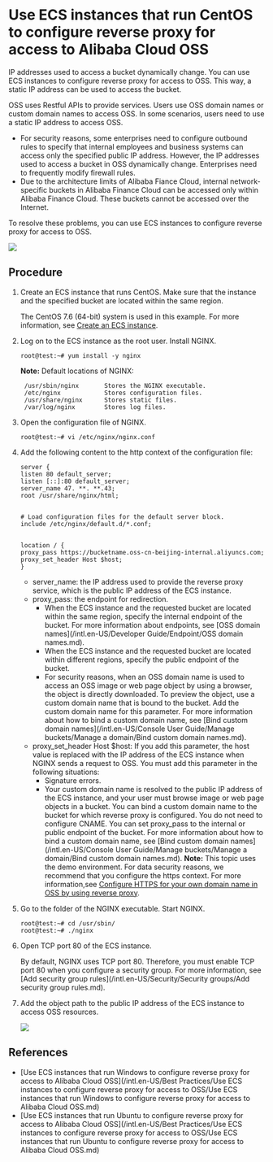 # Use ECS instances that run CentOS to configure reverse proxy for access to Alibaba Cloud OSS

IP addresses used to access a bucket dynamically change. You can use ECS instances to configure reverse proxy for access to OSS. This way, a static IP address can be used to access the bucket.

OSS uses Restful APIs to provide services. Users use OSS domain names or custom domain names to access OSS. In some scenarios, users need to use a static IP address to access OSS.

-   For security reasons, some enterprises need to configure outbound rules to specify that internal employees and business systems can access only the specified public IP address. However, the IP addresses used to access a bucket in OSS dynamically change. Enterprises need to frequently modify firewall rules.
-   Due to the architecture limits of Alibaba Fiance Cloud, internal network-specific buckets in Alibaba Finance Cloud can be accessed only within Alibaba Finance Cloud. These buckets cannot be accessed over the Internet.

To resolve these problems, you can use ECS instances to configure reverse proxy for access to OSS.

![](https://static-aliyun-doc.oss-accelerate.aliyuncs.com/assets/img/en-US/9454449951/p38572.png)

## Procedure

1.  Create an ECS instance that runs CentOS. Make sure that the instance and the specified bucket are located within the same region.

    The CentOS 7.6 \(64-bit\) system is used in this example. For more information, see [Create an ECS instance]().

2.  Log on to the ECS instance as the root user. Install NGINX.

    ```
    root@test:~# yum install -y nginx
    ```

    **Note:** Default locations of NGINX:

    ```
     /usr/sbin/nginx       Stores the NGINX executable. 
     /etc/nginx            Stores configuration files. 
     /usr/share/nginx      Stores static files. 
     /var/log/nginx        Stores log files.
    ```

3.  Open the configuration file of NGINX.

    ```
    root@test:~# vi /etc/nginx/nginx.conf
    ```

4.  Add the following content to the http context of the configuration file:

    ```
    server {
    listen 80 default_server;
    listen [::]:80 default_server;
    server_name 47. **. **.43; 
    root /usr/share/nginx/html;
    
    
    # Load configuration files for the default server block.
    include /etc/nginx/default.d/*.conf;
    
    
    location / {
    proxy_pass https://bucketname.oss-cn-beijing-internal.aliyuncs.com; 
    proxy_set_header Host $host; 
    }
    ```

    -   server\_name: the IP address used to provide the reverse proxy service, which is the public IP address of the ECS instance.
    -   proxy\_pass: the endpoint for redirection.
        -   When the ECS instance and the requested bucket are located within the same region, specify the internal endpoint of the bucket. For more information about endpoints, see [OSS domain names](/intl.en-US/Developer Guide/Endpoint/OSS domain names.md).
        -   When the ECS instance and the requested bucket are located within different regions, specify the public endpoint of the bucket.
        -   For security reasons, when an OSS domain name is used to access an OSS image or web page object by using a browser, the object is directly downloaded. To preview the object, use a custom domain name that is bound to the bucket. Add the custom domain name for this parameter. For more information about how to bind a custom domain name, see [Bind custom domain names](/intl.en-US/Console User Guide/Manage buckets/Manage a domain/Bind custom domain names.md).
    -   proxy\_set\_header Host $host: If you add this parameter, the host value is replaced with the IP address of the ECS instance when NGINX sends a request to OSS. You must add this parameter in the following situations:
        -   Signature errors.
        -   Your custom domain name is resolved to the public IP address of the ECS instance, and your user must browse image or web page objects in a bucket. You can bind a custom domain name to the bucket for which reverse proxy is configured. You do not need to configure CNAME. You can set proxy\_pass to the internal or public endpoint of the bucket. For more information about how to bind a custom domain name, see [Bind custom domain names](/intl.en-US/Console User Guide/Manage buckets/Manage a domain/Bind custom domain names.md).
    **Note:** This topic uses the demo environment. For data security reasons, we recommend that you configure the https context. For more information,see [Configure HTTPS for your own domain name in OSS by using reverse proxy](https://www.alibabacloud.com/help/zh/faq-detail/39544.htm).

5.  Go to the folder of the NGINX executable. Start NGINX.

    ```
    root@test:~# cd /usr/sbin/
    root@test:~# ./nginx
    ```

6.  Open TCP port 80 of the ECS instance.

    By default, NGINX uses TCP port 80. Therefore, you must enable TCP port 80 when you configure a security group. For more information, see [Add security group rules](/intl.en-US/Security/Security groups/Add security group rules.md).

7.  Add the object path to the public IP address of the ECS instance to access OSS resources.

    ![](https://static-aliyun-doc.oss-accelerate.aliyuncs.com/assets/img/en-US/9454449951/p38588.png)


## References

-   [Use ECS instances that run Windows to configure reverse proxy for access to Alibaba Cloud OSS](/intl.en-US/Best Practices/Use ECS instances to configure reverse proxy for access to OSS/Use ECS instances that run Windows to configure reverse proxy for access to Alibaba
         Cloud OSS.md)
-   [Use ECS instances that run Ubuntu to configure reverse proxy for access to Alibaba Cloud OSS](/intl.en-US/Best Practices/Use ECS instances to configure reverse proxy for access to OSS/Use ECS instances that run Ubuntu to configure reverse proxy for access to Alibaba
         Cloud OSS.md)


